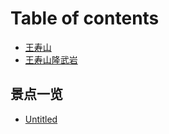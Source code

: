 # Table of contents

* [王寿山](README.md)
* [王寿山隆武岩](wang-shou-shan-long-wu-yan.md)

## 景点一览

* [Untitled](jing-dian-yi-lan/untitled.md)

